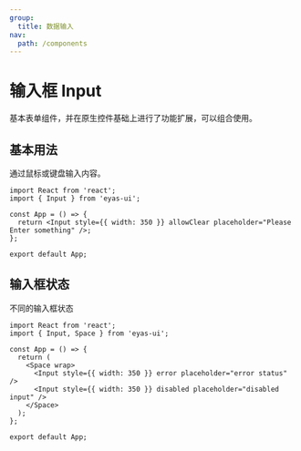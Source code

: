 ```yaml
---
group:
  title: 数据输入
nav:
  path: /components
---
```


# 输入框 Input

基本表单组件，并在原生控件基础上进行了功能扩展，可以组合使用。

## 基本用法

通过鼠标或键盘输入内容。

```tsx
import React from 'react';
import { Input } from 'eyas-ui';

const App = () => {
  return <Input style={{ width: 350 }} allowClear placeholder="Please Enter something" />;
};

export default App;
```

## 输入框状态

不同的输入框状态

```tsx
import React from 'react';
import { Input, Space } from 'eyas-ui';

const App = () => {
  return (
    <Space wrap>
      <Input style={{ width: 350 }} error placeholder="error status" />
      <Input style={{ width: 350 }} disabled placeholder="disabled input" />
    </Space>
  );
};

export default App;
```
